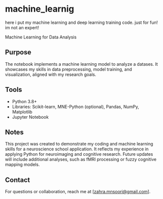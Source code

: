 # machine_learnig
here i put my machine learning and deep learning training code. just for fun! im not an expert!


Machine Learning for Data Analysis


## Purpose
The notebook implements a machine learning model to analyze a datases. It showcases my skills in data preprocessing, model training, and visualization, aligned with my research goals.

## Tools
- Python 3.8+
- Libraries: Scikit-learn, MNE-Python (optional), Pandas, NumPy, Matplotlib
- Jupyter Notebook

## Notes
This project was created to demonstrate my coding and machine learning skills for a neuroscience school application. It reflects my experience in applying Python for neuroimaging and cognitive research. Future updates will include additional analyses, such as fMRI processing or fuzzy cognitive mapping models.

## Contact
For questions or collaboration, reach me at [zahra.mnsoori@gmail.com].
